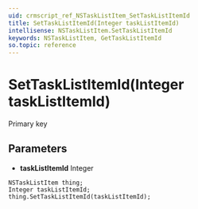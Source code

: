 ```yaml
---
uid: crmscript_ref_NSTaskListItem_SetTaskListItemId
title: SetTaskListItemId(Integer taskListItemId)
intellisense: NSTaskListItem.SetTaskListItemId
keywords: NSTaskListItem, GetTaskListItemId
so.topic: reference
---
```


# SetTaskListItemId(Integer taskListItemId)

Primary key

## Parameters

* **taskListItemId** Integer

```crmscript
NSTaskListItem thing;
Integer taskListItemId;
thing.SetTaskListItemId(taskListItemId);
```

